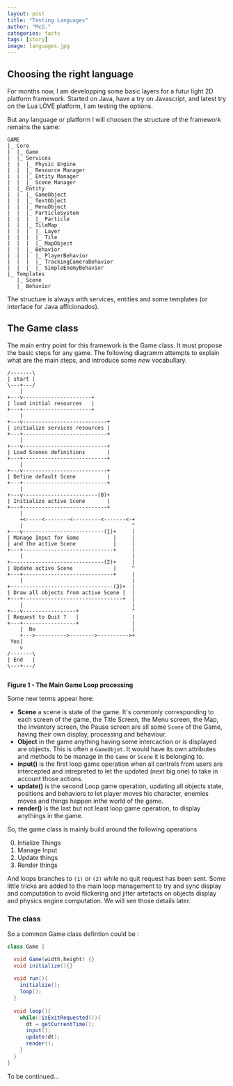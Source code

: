 ```yaml
---
layout: post
title: "Testing Languages"
author: "McG."
categories: facts
tags: [story]
image: languages.jpg
---
```


## Choosing the right language

For months now, I am developping some basic layers for a futur light 2D platform framework.
Started on Java, have a try on Javascript, and latest try on the Lua LÖVE platform, I am testing the options.

But any language or platform I will choosen the structure of the framework remains the same:

```text
GAME
|_ Core
|  |_ Game
|  |_ Services
|  |  |_ Physic Engine
|  |  |_ Resource Manager
|  |  |_ Entity Manager
|  |  |_ Scene Manager
|  |_ Entity
|  |  |_ GameObject
|  |  |_ TextObject
|  |  |_ MenuObject
|  |  |_ ParticleSystem
|  |  |  |_ Particle
|  |  |_ TileMap
|  |  |  |_ Layer
|  |  |  |_ Tile
|  |  |  |_ MapObject
|  |  |_ Behavior
|  |  |  |_ PlayerBehavior
|  |  |  |_ TrackingCameraBehavior
|  |  |  |_ SimpleEnemyBehavior
|_ Templates
   |_ Scene
   |_ Behavior
```

The structure is always with services, entities and some templates (or interface for Java afficionados).

## The Game class

The main entry point for this framework is the Game class.  It must propose the basic steps for any game.
The following diagramm attempts to explain what are the main steps, and introduce some *new* vocabullary.

```text
/-------\
| start |
\---+---/
    |
+---v----------------------+
| load initial resources   |
+---+----------------------+
    |
+---v---------------------------+
| initialize services resources |
+---+---------------------------+
    |
+---v---------------------------+
| Load Scenes definitions       |
+---+---------------------------+
    |
+---v---------------------------+
| Define default Scene          |
+---+---------------------------+
    |
+---v------------------------(0)+
| Initialize active Scene       |
+---+---------------------------+
    |
    +<-----<--------<---------<-------<-+
    |                                   ^
+---v--------------------------(1)+     |
| Manage Input for Game           |     |
| and the active Scene            |     |
+---+-----------------------------+     |
    |                                   |
+------------------------------(2)+     |
| Update active Scene             |     ^
+---+-----------------------------+     |
    |                                   |
+---------------------------------(3)+  |
| Draw all objects from active Scene |  |
+---+--------------------------------+  |
    |                                   |
+---v-----------------+                 ^
| Request to Quit ?   |                 |
+---+-----------------+                 |
    |  No                               |
    +--->---------->-------->---------->+
 Yes|
    v
/-------\
| End   |
\---+---/
    
```
__Figure 1 - The Main Game Loop processing__

Some new terms appear here:

- **Scene** a scene is state of the game.  It's commonly corresponding to each screen of the game, 
the Title Screen, the Menu screen, the Map, the inventory screen, the Pause screen are all some `Scene`
of the Game, having their own display, processing and behaviour.
- **Object** in the game anything having some intercaction or is displayed are objects. This is often a
`GameObjet`. It would have its own attributes and methods to be manage in the `Game` or `Scene` it is belonging to.
- **input()** is the first loop game operation when all controls from users are intercepted and intrepreted to let
the updated (next big one) to take in account those actions.
- **update()** is the second Loop game operation, updating all objects state, positions and behaviors to let player 
moves his character, enemies moves and things happen inthe world of the game. 
- **render()** is the last but not least loop game operation, to display anythings in the game.

So, the game class is mainly build around the following operations

0. Intialize Things
1. Manage Input
2. Update things
3. Render things

And loops branches to `(1)` or `(2)` while no quit request has been sent. Some little tricks are added to the main loop management to 
try and sync display and computation to avoid flickering and jitter artefacts on objects display and physics engine computation. 
We will see those details later.

### The class

So a common Game class defintion could be :

```Java
class Game {

  void Game(width,height) {}
  void initialize(){}
 
  void run(){
    initialize();
    loop();
  }
  
  void loop(){
    while(!isExitRequested()){
      dt = getCurrentTime();
      input();
      update(dt);
      render();
    }
  }
}
```

To be continued...

